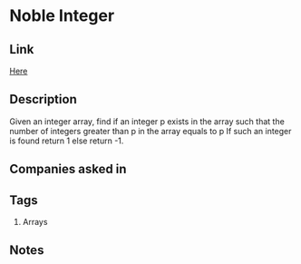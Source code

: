 # Noble Integer

## Link

[Here](https://www.interviewbit.com/problems/noble-integer/)

## Description

Given an integer array, find if an integer p exists in the array such that the number of integers greater than p in the array equals to p
If such an integer is found return 1 else return -1.

## Companies asked in

## Tags

1. Arrays

## Notes